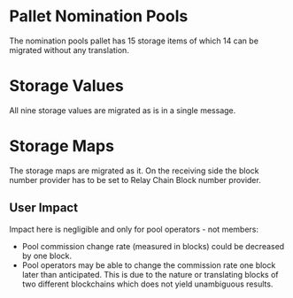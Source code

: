 # Pallet Nomination Pools

The nomination pools pallet has 15 storage items of which 14 can be migrated without any
translation.

# Storage Values

All nine storage values are migrated as is in a single message.

# Storage Maps

The storage maps are migrated as it. On the receiving side the block number provider has to be set
to Relay Chain Block number provider.

## User Impact

Impact here is negligible and only for pool operators - not members:

- Pool commission change rate (measured in blocks) could be decreased by one block.
- Pool operators may be able to change the commission rate one block later than anticipated. This is
  due to the nature or translating blocks of two different blockchains which does not yield
  unambiguous results.
